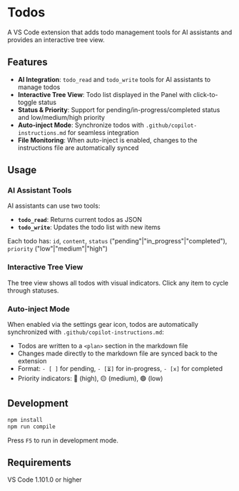 # Todos

A VS Code extension that adds todo management tools for AI assistants and provides an interactive tree view.

## Features

- **AI Integration**: `todo_read` and `todo_write` tools for AI assistants to manage todos
- **Interactive Tree View**: Todo list displayed in the Panel with click-to-toggle status
- **Status & Priority**: Support for pending/in-progress/completed status and low/medium/high priority
- **Auto-inject Mode**: Synchronize todos with `.github/copilot-instructions.md` for seamless integration
- **File Monitoring**: When auto-inject is enabled, changes to the instructions file are automatically synced

## Usage

### AI Assistant Tools

AI assistants can use two tools:

- **`todo_read`**: Returns current todos as JSON
- **`todo_write`**: Updates the todo list with new items

Each todo has: `id`, `content`, `status` ("pending"|"in_progress"|"completed"), `priority` ("low"|"medium"|"high")

### Interactive Tree View

The tree view shows all todos with visual indicators. Click any item to cycle through statuses.

### Auto-inject Mode

When enabled via the settings gear icon, todos are automatically synchronized with `.github/copilot-instructions.md`:

- Todos are written to a `<plan>` section in the markdown file
- Changes made directly to the markdown file are synced back to the extension
- Format: `- [ ]` for pending, `- [⏳]` for in-progress, `- [x]` for completed
- Priority indicators: 🔴 (high), 🟡 (medium), 🟢 (low)

## Development

```bash
npm install
npm run compile
```

Press `F5` to run in development mode.

## Requirements

VS Code 1.101.0 or higher
